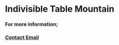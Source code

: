 # **Indivisible Table Mountain**

### For more information;

### [Contact Email](mailto:indivisibletablemountain@gmail.com)